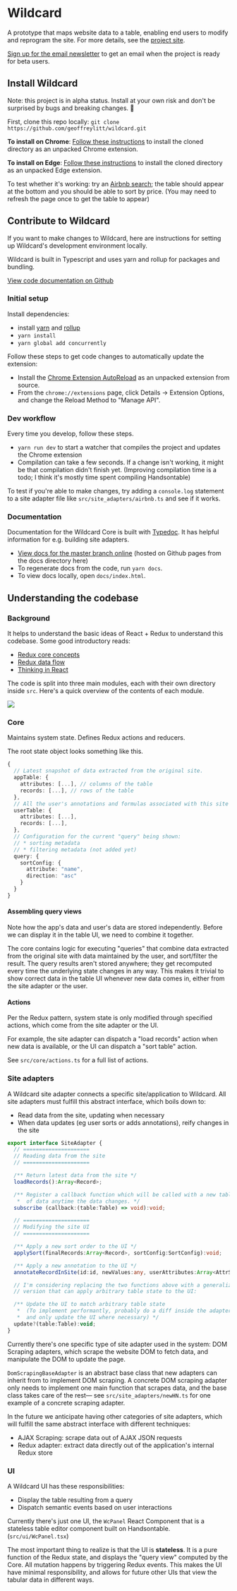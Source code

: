# Wildcard

A prototype that maps website data to a table, enabling end users to modify and reprogram the site. For more details, see the [project site](https://www.geoffreylitt.com/wildcard/).

[Sign up for the email newsletter](https://forms.gle/mpn1Hn8Ln7dmPo6T8) to get an email when the project is ready for beta users.

## Install Wildcard

Note: this project is in alpha status. Install at your own risk and don't be surprised by bugs and breaking changes. 🚧

First, clone this repo locally: `git clone https://github.com/geoffreylitt/wildcard.git`

**To install on Chrome**: [Follow these instructions](https://developer.chrome.com/extensions/getstarted#manifest) to install the cloned directory as an unpacked Chrome extension.

**To install on Edge**: [Follow these instructions](https://docs.microsoft.com/en-us/microsoft-edge/extensions-chromium/getting-started/part1-simple-extension#run-your-extension-locally-in-your-browser-while-developing-it-side-loading) to install the cloned directory as an unpacked Edge extension.

To test whether it's working: try an [Airbnb search](https://www.airbnb.com/s/Miami/homes?checkin=2019-11-14&checkout=2019-11-17&adults=1&children=0&infants=0&place_id=ChIJEcHIDqKw2YgRZU-t3XHylv8&refinement_paths%5B%5D=%2Fhomes&search_type=section_navigation); the table should appear at the bottom and you should be able to sort by price. (You may need to refresh the page once to get the table to appear)

## Contribute to Wildcard

If you want to make changes to Wildcard, here are instructions for setting up Wildcard's development environment locally.

Wildcard is built in Typescript and uses yarn and rollup for packages and bundling.

[View code documentation on Github](https://geoffreylitt.github.io/wildcard/)

### Initial setup

Install dependencies:

* install [yarn](https://legacy.yarnpkg.com/en/docs/install/#mac-stable) and [rollup](https://rollupjs.org/guide/en/)
* `yarn install`
* `yarn global add concurrently`

Follow these steps to get code changes to automatically update the extension:

* Install the [Chrome Extension AutoReload](https://github.com/JeromeDane/chrome-extension-auto-reload) as an unpacked extension from source.
* From the `chrome://extensions` page, click Details -> Extension Options, and change the Reload Method to "Manage API".

### Dev workflow

Every time you develop, follow these steps.

* `yarn run dev` to start a watcher that compiles the project and updates the Chrome extension
* Compilation can take a few seconds. If a change isn't working, it might be that compilation didn't finish yet. (Improving compilation time is a todo; I think it's mostly time spent compiling Handsontable)

To test if you're able to make changes, try adding a `console.log` statement to a site adapter file like `src/site_adapters/airbnb.ts` and see if it works.

### Documentation

Documentation for the Wildcard Core is built with [Typedoc](http://typedoc.org/).
It has helpful information for e.g. building site adapters.

* [View docs for the master branch online](https://geoffreylitt.github.io/wildcard/) (hosted on Github pages from the docs directory here)
* To regenerate docs from the code, run `yarn docs`.
* To view docs locally, open `docs/index.html`.

## Understanding the codebase

### Background

It helps to understand the basic ideas of React + Redux to understand this codebase. Some good introductory reads:

* [Redux core concepts](https://redux.js.org/introduction/core-concepts)
* [Redux data flow](https://redux.js.org/basics/data-flow)
* [Thinking in React](https://reactjs.org/docs/thinking-in-react.html)

The code is split into three main modules, each with their own directory inside `src`. Here's a quick overview of the contents of each module.

![](readme-resources/architecture-v02.png)

### Core

Maintains system state. Defines Redux actions and reducers.

The root state object looks something like this.

```ts
{
  // Latest snapshot of data extracted from the original site.
  appTable: {
    attributes: [...], // columns of the table
    records: [...], // rows of the table
  },
  // All the user's annotations and formulas associated with this site
  userTable: {
    attributes: [...],
    records: [...],
  },
  // Configuration for the current "query" being shown:
  // * sorting metadata
  // * filtering metadata (not added yet)
  query: {
    sortConfig: {
      attribute: "name",
      direction: "asc"
    }
  }
}
```

#### Assembling query views

Note how the app's data and user's data are stored independently.
Before we can display it in the table UI, we need to combine it together.

The core contains logic for executing "queries" that
combine data extracted from the original site with
data maintained by the user, and sort/filter the result.
The query results aren't stored anywhere; they get recomputed
every time the underlying state changes in any way. This makes it trivial
to show correct data in the table UI whenever new data comes in,
either from the site adapter or the user.

#### Actions

Per the Redux pattern, system state is only modified through specified actions,
which come from the site adapter or the UI.

For example, the site adapter can dispatch a "load records" action when new
data is available, or the UI can dispatch a "sort table" action.

See `src/core/actions.ts` for a full list of actions.

### Site adapters

A Wildcard site adapter connects a specific site/application to Wildcard.
All site adapters must fulfill this abstract interface, which boils down to:

* Read data from the site, updating when necessary
* When data updates (eg user sorts or adds annotations), reify changes in the site

```ts
export interface SiteAdapter {
  // =====================
  // Reading data from the site
  // =====================

  /** Return latest data from the site */
  loadRecords():Array<Record>;

  /** Register a callback function which will be called with a new table
   *  of data anytime the data changes. */
  subscribe (callback:(table:Table) => void):void;

  // =====================
  // Modifying the site UI
  // =====================

  /** Apply a new sort order to the UI */
  applySort(finalRecords:Array<Record>, sortConfig:SortConfig):void;

  /** Apply a new annotation to the UI */
  annotateRecordInSite(id:id, newValues:any, userAttributes:Array<AttrSpec>):void;

  // I'm considering replacing the two functions above with a generalized
  // version that can apply arbitrary table state to the UI:

  /** Update the UI to match arbitrary table state
   *  (To implement performantly, probably do a diff inside the adapter
   *  and only update the UI where necessary) */
  update?(table:Table):void;
}
```

Currently there's one specific type of site adapter used in the system:
DOM Scraping adapters, which scrape the website DOM to fetch data,
and manipulate the DOM to update the page.

`DomScrapingBaseAdapter` is an abstract base class that new adapters
can inherit from to implement DOM scraping. A concrete DOM scraping adapter
only needs to implement one main function that scrapes data,
and the base class takes care of the rest—
see `src/site_adapters/newHN.ts` for one example of a concrete scraping adapter.

In the future we anticipate having other categories of site adapters,
which will fulfill the same abstract interface with different techniques:

* AJAX Scraping: scrape data out of AJAX JSON requests
* Redux adapter: extract data directly out of the application's internal Redux store

### UI

A Wildcard UI has these responsibilities:

* Display the table resulting from a query
* Dispatch semantic events based on user interactions

Currently there's just one UI, the `WcPanel` React Component that is a stateless table editor
component built on Handsontable. (`src/ui/WcPanel.tsx`)

The most important thing to realize is that the UI is **stateless**.
It is a pure function of the Redux state, and displays the "query view"
computed by the Core. All mutation happens by triggering Redux events.
This makes the UI have minimal responsibility, and allows for future
other UIs that view the tabular data in different ways.


